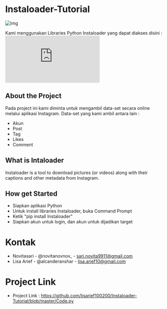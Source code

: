 # Instaloader-Tutorial

![img](https://raw.githubusercontent.com/instaloader/instaloader/master/docs/logo_heading.png)

Kami menggunakan Libraries Python Instaloader yang dapat diakses disini :
![Instaloader](https://instaloader.github.io/index.html)

## About the Project

Pada project ini kami diminta untuk mengambil data-set secara online melalui aplikasi Instagram. Data-set yang kami ambil antara lain :

- Akun
- Post
- Tag
- Likes
- Comment

## What is Intaloader

Instaloader is a tool to download pictures (or videos) along with their captions and other metadata from Instagram.

## How get Started

- Siapkan aplikasi Python
- Untuk install libraries Instaloader, buka Command Prompt
- Ketik "pip install Instaloader"
- Siapkan akun untuk login, dan akun untuk dijadikan target

# Kontak
- Novitasari - @novitanovnov_ - sari.novita9911@gmail.com
- Lisa Arief - @alcanderanshar - lisa.arief10@gmail.com

# Project Link

- Project Link : https://github.com/lisarief100200/Instaloader-Tutorial/blob/master/Code.py
